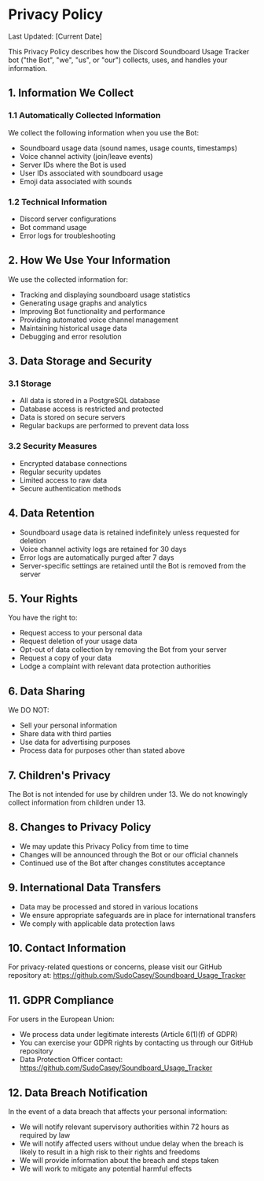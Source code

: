 # Privacy Policy

Last Updated: [Current Date]

This Privacy Policy describes how the Discord Soundboard Usage Tracker bot ("the Bot", "we", "us", or "our") collects, uses, and handles your information.

## 1. Information We Collect

### 1.1 Automatically Collected Information
We collect the following information when you use the Bot:
- Soundboard usage data (sound names, usage counts, timestamps)
- Voice channel activity (join/leave events)
- Server IDs where the Bot is used
- User IDs associated with soundboard usage
- Emoji data associated with sounds

### 1.2 Technical Information
- Discord server configurations
- Bot command usage
- Error logs for troubleshooting

## 2. How We Use Your Information

We use the collected information for:
- Tracking and displaying soundboard usage statistics
- Generating usage graphs and analytics
- Improving Bot functionality and performance
- Providing automated voice channel management
- Maintaining historical usage data
- Debugging and error resolution

## 3. Data Storage and Security

### 3.1 Storage
- All data is stored in a PostgreSQL database
- Database access is restricted and protected
- Data is stored on secure servers
- Regular backups are performed to prevent data loss

### 3.2 Security Measures
- Encrypted database connections
- Regular security updates
- Limited access to raw data
- Secure authentication methods

## 4. Data Retention

- Soundboard usage data is retained indefinitely unless requested for deletion
- Voice channel activity logs are retained for 30 days
- Error logs are automatically purged after 7 days
- Server-specific settings are retained until the Bot is removed from the server

## 5. Your Rights

You have the right to:
- Request access to your personal data
- Request deletion of your usage data
- Opt-out of data collection by removing the Bot from your server
- Request a copy of your data
- Lodge a complaint with relevant data protection authorities

## 6. Data Sharing

We DO NOT:
- Sell your personal information
- Share data with third parties
- Use data for advertising purposes
- Process data for purposes other than stated above

## 7. Children's Privacy

The Bot is not intended for use by children under 13. We do not knowingly collect information from children under 13.

## 8. Changes to Privacy Policy

- We may update this Privacy Policy from time to time
- Changes will be announced through the Bot or our official channels
- Continued use of the Bot after changes constitutes acceptance

## 9. International Data Transfers

- Data may be processed and stored in various locations
- We ensure appropriate safeguards are in place for international transfers
- We comply with applicable data protection laws

## 10. Contact Information

For privacy-related questions or concerns, please visit our GitHub repository at:
https://github.com/SudoCasey/Soundboard_Usage_Tracker

## 11. GDPR Compliance

For users in the European Union:
- We process data under legitimate interests (Article 6(1)(f) of GDPR)
- You can exercise your GDPR rights by contacting us through our GitHub repository
- Data Protection Officer contact: https://github.com/SudoCasey/Soundboard_Usage_Tracker

## 12. Data Breach Notification

In the event of a data breach that affects your personal information:
- We will notify relevant supervisory authorities within 72 hours as required by law
- We will notify affected users without undue delay when the breach is likely to result in a high risk to their rights and freedoms
- We will provide information about the breach and steps taken
- We will work to mitigate any potential harmful effects 
